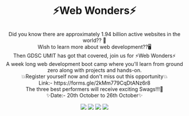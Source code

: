 # <p align="center">⚡Web Wonders⚡</p>
<p align="center">
Did you know there are approximately 1.94 billion active websites in the world?? 🤔<br>
Wish to learn more about web development??🖥️<br>
Then GDSC UMIT has got that covered, join us for ⚡Web Wonders⚡ <br>
A week long web development boot camp where you'll learn from ground zero along with projects and hands-on.<br>
💥Register yourself now and don't miss out this opportunity💥 <br>
Link:- https://forms.gle/2kMm779CqDtANz6r8<br>
The three best performers will receive exciting Swags!!!🎁<br>
✨Date:- 20th October to 26th October✨<br>
  </p>
<p align="center">
  <img src="https://user-images.githubusercontent.com/65829453/137866979-d2600380-4e50-4dde-a2b0-348b61d1a48b.png">
  <img src="https://user-images.githubusercontent.com/65829453/137867013-526912e4-af37-41ae-af92-92acbb9b9280.png">
  <img src="https://user-images.githubusercontent.com/65829453/137867034-38d077cc-1825-4b44-8f26-afdddfd7ac2c.png">
  <img src="https://user-images.githubusercontent.com/65829453/137867052-32de4f97-33b1-4eb8-9fa4-c520308e9b84.png">
</p>


